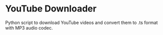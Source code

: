 # YouTube Downloader

Python script to download YouTube videos and convert them to .ts format with MP3 audio codec.
